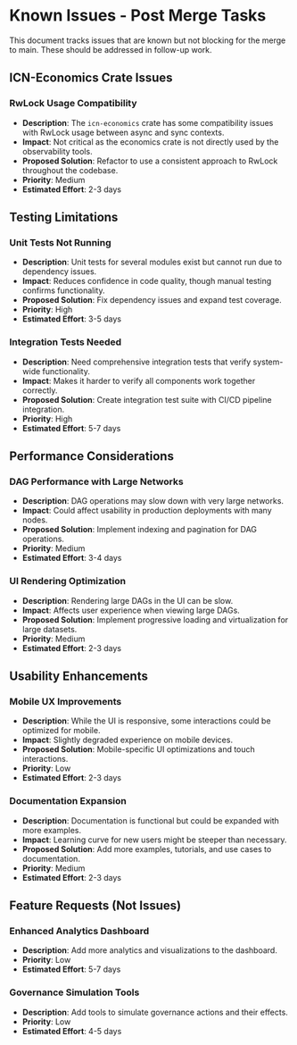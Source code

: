 # Known Issues - Post Merge Tasks

This document tracks issues that are known but not blocking for the merge to main. These should be addressed in follow-up work.

## ICN-Economics Crate Issues

### RwLock Usage Compatibility
- **Description**: The `icn-economics` crate has some compatibility issues with RwLock usage between async and sync contexts.
- **Impact**: Not critical as the economics crate is not directly used by the observability tools.
- **Proposed Solution**: Refactor to use a consistent approach to RwLock throughout the codebase.
- **Priority**: Medium
- **Estimated Effort**: 2-3 days

## Testing Limitations

### Unit Tests Not Running
- **Description**: Unit tests for several modules exist but cannot run due to dependency issues.
- **Impact**: Reduces confidence in code quality, though manual testing confirms functionality.
- **Proposed Solution**: Fix dependency issues and expand test coverage.
- **Priority**: High
- **Estimated Effort**: 3-5 days

### Integration Tests Needed
- **Description**: Need comprehensive integration tests that verify system-wide functionality.
- **Impact**: Makes it harder to verify all components work together correctly.
- **Proposed Solution**: Create integration test suite with CI/CD pipeline integration.
- **Priority**: High
- **Estimated Effort**: 5-7 days

## Performance Considerations

### DAG Performance with Large Networks
- **Description**: DAG operations may slow down with very large networks.
- **Impact**: Could affect usability in production deployments with many nodes.
- **Proposed Solution**: Implement indexing and pagination for DAG operations.
- **Priority**: Medium
- **Estimated Effort**: 3-4 days

### UI Rendering Optimization
- **Description**: Rendering large DAGs in the UI can be slow.
- **Impact**: Affects user experience when viewing large DAGs.
- **Proposed Solution**: Implement progressive loading and virtualization for large datasets.
- **Priority**: Medium
- **Estimated Effort**: 2-3 days

## Usability Enhancements

### Mobile UX Improvements
- **Description**: While the UI is responsive, some interactions could be optimized for mobile.
- **Impact**: Slightly degraded experience on mobile devices.
- **Proposed Solution**: Mobile-specific UI optimizations and touch interactions.
- **Priority**: Low
- **Estimated Effort**: 2-3 days

### Documentation Expansion
- **Description**: Documentation is functional but could be expanded with more examples.
- **Impact**: Learning curve for new users might be steeper than necessary.
- **Proposed Solution**: Add more examples, tutorials, and use cases to documentation.
- **Priority**: Medium
- **Estimated Effort**: 2-3 days

## Feature Requests (Not Issues)

### Enhanced Analytics Dashboard
- **Description**: Add more analytics and visualizations to the dashboard.
- **Priority**: Low
- **Estimated Effort**: 5-7 days

### Governance Simulation Tools
- **Description**: Add tools to simulate governance actions and their effects.
- **Priority**: Low
- **Estimated Effort**: 4-5 days 